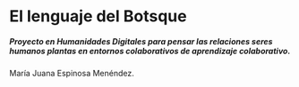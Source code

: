

# El lenguaje del Botsque

##### Proyecto en Humanidades Digitales para pensar las relaciones seres humanos plantas en entornos colaborativos de aprendizaje colaborativo. 

María Juana Espinosa Menéndez. 




